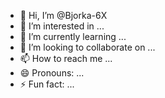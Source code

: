 - 👋 Hi, I’m @Bjorka-6X
- 👀 I’m interested in ...
- 🌱 I’m currently learning ...
- 💞️ I’m looking to collaborate on ...
- 📫 How to reach me ...
- 😄 Pronouns: ...
- ⚡ Fun fact: ...

<!---
Bjorka-6X/Bjorka-6X is a ✨ special ✨ repository because its `README.md` (this file) appears on your GitHub profile.
You can click the Preview link to take a look at your changes.
--->
